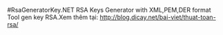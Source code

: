 #RsaGeneratorKey.NET
RSA Keys Generator with XML,PEM,DER format 
Tool gen key RSA.Xem thêm tại: http://blog.dicay.net/bai-viet/thuat-toan-rsa/
